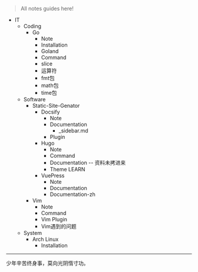 <style>
a{text-decoration:none}
a:hover{text-decoration:none}
</style>

> All notes guides here!

<!-- sidebar最多只能显示5级 -->

<!-- for vimwiki
= Docsify Config =
+ Config
  - [index.html](./index.html)
  - [_coverpage.md](./_coverpage.md)
  - [_sidebar.md](./_sidebar.md)
  - [_navbar.md](./_navbar.md)
  - [README.md](README.md)
  - [about](./about.md)
-->

+ [IT](/IT/README.md)
  - [Coding](/IT/Coding/README.md)
    * [Go](/IT/Coding/Go/README.md)
      + [Note](/IT/Coding/Go/Go-Note.md)
      + [Installation](/IT/Coding/Go/Go-Installation.md)
      + [Goland](/IT/Coding/Go/Goland.md)
      + [Command](/IT/Coding/Go/Go-Command.md)
      + [slice](/IT/Coding/Go/Go-Slice.md)
      + [运算符](/IT/Coding/Go/Go-运算符.md)
      + [fmt包](/IT/Coding/Go/Package-fmt.md)
      + [math包](/IT/Coding/Go/Package-math.md)
      + [time包](/IT/Coding/Go/Package-time.md)
  - [Software](/IT/Software/README.md)
    * [Static-Site-Genator](/IT/Software/Static-Site-Genator/README.md)
      + [Docsify](/IT/Software/Static-Site-Genator/Docsify/README.md)
        - [Note](/IT/Software/Static-Site-Genator/Docsify/Docsify-Note.md)
        - [Documentation](/IT/Software/Static-Site-Genator/Docsify/Documentation/README.md)
          * [_sidebar.md](/IT/Software/Static-Site-Genator/Docsify/Documentation/_sidebar.md)
        - [Plugin](/IT/Software/Static-Site-Genator/Docsify/Docsify-Plugin.md)
      + [Hugo](/IT/Software/Static-Site-Genator/Hugo/README.md)
        - [Note](/IT/Software/Static-Site-Genator/Hugo/Hugo-Note.md)
        - [Command](/IT/Software/Static-Site-Genator/Hugo/Hugo-Command.md)
        - [Documentation](/IT/Software/Static-Site-Genator/Hugo/Hugo-Documentation/README.md) -- 资料未拷进来
        - [Theme LEARN](/IT/Software/Static-Site-Genator/Hugo/hugo-theme-learn/_index.md)
      + [VuePress](/IT/Software/Static-Site-Genator/VuePress/README.md)
        - [Note](/IT/Software/Static-Site-Genator/VuePress/VuePress-Note.md)
        - [Documentation](/IT/Software/Static-Site-Genator/VuePress/Documentation)
        - [Documentation-zh](/IT/Software/Static-Site-Genator/VuePress/Documentation/zh)
    * [Vim](/IT/Software/Vim/README.md)
      + [Note](./IT/Software/Vim/Vim-Note.md)
      + [Command](./IT/Software/Vim/Vim-Command.md)
      + [Vim Plugin](./IT/Software/Vim/Vim-Plugin.md)
      + [Vim遇到的问题](./IT/Software/Vim/Vim遇到的问题.md)
  - [System](/IT/System/README.md)
    * [Arch Linux](/IT/System/Arch-Linux/README.md)
      + [Installation](/IT/System/Arch-Linux/Arch-Installation.md)

<!-- for vimwiki
+ Book
  - [_sidebar](./Book/_sidebar.md)
  - [README](./Book/README.md)
  - I-Literature
    * [福尔摩斯探案集](./Book/I-Literature/福尔摩斯探案集.md)
  - 未归类
    * [Nonviolent-Communication-3rd](./Book/Nonviolent-Communication-3rd.md)
-->

---

少年辛苦终身事，莫向光阴惰寸功。

<a href="#/./Book/">　</a>
